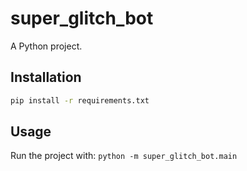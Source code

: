 # super_glitch_bot

A Python project.

## Installation
```bash
pip install -r requirements.txt
```

## Usage
Run the project with: `python -m super_glitch_bot.main`
